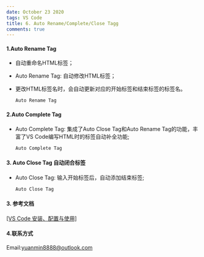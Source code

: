 ```yaml
---
date: October 23 2020
tags: VS Code
title: 6. Auto Rename/Complete/Close Tagg
comments: true
---
```

#### 1.Auto Rename Tag

- 自动重命名HTML标签；

- Auto Rename Tag: 自动修改HTML标签；

- 更改HTML标签名时，会自动更新对应的开始标签和结束标签的标签名。

  ```bash
  Auto Rename Tag
  ```

#### 2.Auto Complete Tag

- Auto Complete Tag: 集成了Auto Close Tag和Auto Rename Tag的功能，丰富了VS Code编写HTML时的标签自动补全功能;

  ```bash
  Auto Complete Tag
  ```

#### 3. Auto Close Tag 自动闭合标签

- Auto Close Tag: 输入开始标签后，自动添加结束标签;

  ```bash
  Auto Close Tag
  ```

#### 3. 参考文档

[[VS Code 安装、配置与使用]](https://web-oyster.github.io/2020/10/23/VSCode/Tutorial/VS%20Code%E5%AE%89%E8%A3%85%E3%80%81%E9%85%8D%E7%BD%AE%E4%B8%8E%E4%BD%BF%E7%94%A8/)

#### 4.联系方式

Email:yuanmin8888@outlook.com